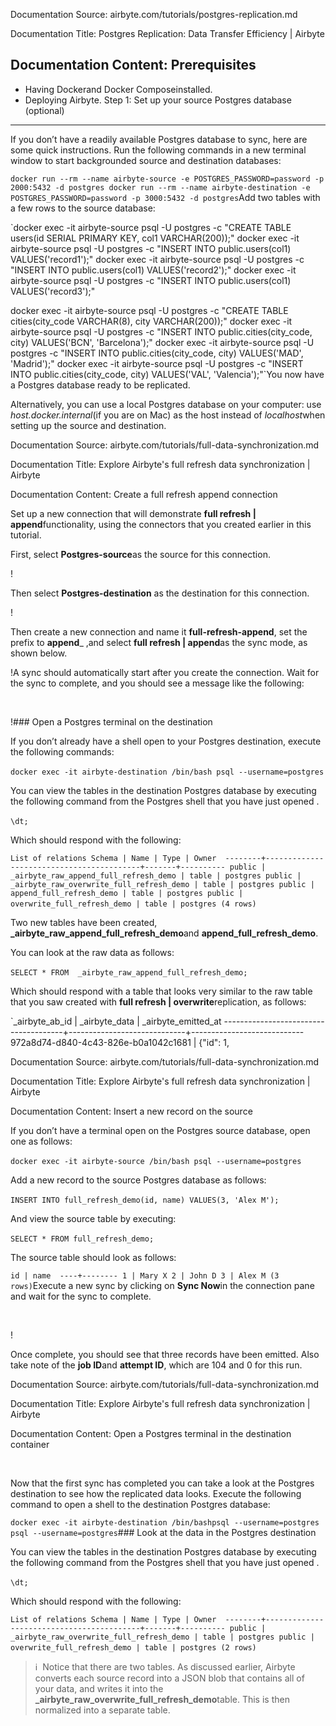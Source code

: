 Documentation Source:
airbyte.com/tutorials/postgres-replication.md

Documentation Title:
Postgres Replication: Data Transfer Efficiency | Airbyte

Documentation Content:
Prerequisites
-------------

* Having Dockerand Docker Composeinstalled.
* Deploying Airbyte.
Step 1: Set up your source Postgres database (optional)
-------------------------------------------------------

If you don’t have a readily available Postgres database to sync, here are some quick instructions. Run the following commands in a new terminal window to start backgrounded source and destination databases:

`docker run --rm --name airbyte-source -e POSTGRES_PASSWORD=password -p 2000:5432 -d postgres
docker run --rm --name airbyte-destination -e POSTGRES_PASSWORD=password -p 3000:5432 -d postgres`Add two tables with a few rows to the source database:

`docker exec -it airbyte-source psql -U postgres -c "CREATE TABLE users(id SERIAL PRIMARY KEY, col1 VARCHAR(200));"
docker exec -it airbyte-source psql -U postgres -c "INSERT INTO public.users(col1) VALUES('record1');"
docker exec -it airbyte-source psql -U postgres -c "INSERT INTO public.users(col1) VALUES('record2');"
docker exec -it airbyte-source psql -U postgres -c "INSERT INTO public.users(col1) VALUES('record3');"

docker exec -it airbyte-source psql -U postgres -c "CREATE TABLE cities(city_code VARCHAR(8), city VARCHAR(200));"
docker exec -it airbyte-source psql -U postgres -c "INSERT INTO public.cities(city_code, city) VALUES('BCN', 'Barcelona');"
docker exec -it airbyte-source psql -U postgres -c "INSERT INTO public.cities(city_code, city) VALUES('MAD', 'Madrid');" 
docker exec -it airbyte-source psql -U postgres -c "INSERT INTO public.cities(city_code, city) VALUES('VAL', 'Valencia');"`You now have a Postgres database ready to be replicated.

Alternatively, you can use a local Postgres database on your computer: use *host.docker.internal*(if you are on Mac) as the host instead of *localhost*when setting up the source and destination.



Documentation Source:
airbyte.com/tutorials/full-data-synchronization.md

Documentation Title:
Explore Airbyte's full refresh data synchronization | Airbyte

Documentation Content:
Create a full refresh append connection

Set up a new connection that will demonstrate **full refresh | append**functionality, using the connectors that you created earlier in this tutorial.

First, select **Postgres-source**as the source for this connection.

!‍

Then select **Postgres-destination** as the destination for this connection.

!‍

Then create a new connection and name it **full-refresh-append**, set the prefix to **append**\_ ,and select **full refresh | append**as the sync mode, as shown below.

!A sync should automatically start after you create the connection. Wait for the sync to complete, and you should see a message like the following: 

‍

!### Open a Postgres terminal on the destination

If you don’t already have a shell open to your Postgres destination, execute the following commands:

`docker exec -it airbyte-destination /bin/bash
psql --username=postgres`‍

You can view the tables in the destination Postgres database by executing the following command from the Postgres shell that you have just opened . 

`\dt;`‍

Which should respond with the following: 

`List of relations
 Schema | Name | Type | Owner 
--------+------------------------------------------+-------+----------
 public | _airbyte_raw_append_full_refresh_demo | table | postgres
 public | _airbyte_raw_overwrite_full_refresh_demo | table | postgres
 public | append_full_refresh_demo | table | postgres
 public | overwrite_full_refresh_demo | table | postgres
(4 rows)`‍

Two new tables have been created, **\_airbyte\_raw\_append\_full\_refresh\_demo**and **append\_full\_refresh\_demo**. 

You can look at the raw data as follows:

`SELECT * FROM  _airbyte_raw_append_full_refresh_demo;`‍

Which should respond with a table that looks very similar to the raw table that you saw created with **full refresh | overwrite**replication, as follows: 

`_airbyte_ab_id | _airbyte_data | _airbyte_emitted_at 
--------------------------------------+-----------------------------+----------------------------
 972a8d74-d840-4c43-826e-b0a1042c1681 | {"id": 1,



Documentation Source:
airbyte.com/tutorials/full-data-synchronization.md

Documentation Title:
Explore Airbyte's full refresh data synchronization | Airbyte

Documentation Content:
Insert a new record on the source

If you don’t have a terminal open on the Postgres source database, open one as follows: 

`docker exec -it airbyte-source /bin/bash
psql --username=postgres`‍

Add a new record to the source Postgres database as follows:

`INSERT INTO full_refresh_demo(id, name) VALUES(3, 'Alex M');`‍

And view the source table by executing: 

`SELECT * FROM full_refresh_demo;`‍

The source table should look as follows:

`id | name 
----+--------
 1 | Mary X
 2 | John D
 3 | Alex M
(3 rows)`Execute a new sync by clicking on **Sync Now**in the connection pane and wait for the sync to complete. 

‍

!‍

Once complete, you should see that three records have been emitted. Also take note of the **job ID**and **attempt ID**, which are 104 and 0 for this run.



Documentation Source:
airbyte.com/tutorials/full-data-synchronization.md

Documentation Title:
Explore Airbyte's full refresh data synchronization | Airbyte

Documentation Content:
Open a Postgres terminal in the destination container

‍

Now that the first sync has completed you can take a look at the Postgres destination to see how the replicated data looks. Execute the following command to open a shell to the destination Postgres database:

`docker exec -it airbyte-destination /bin/bashpsql --username=postgres
psql --username=postgres`### Look at the data in the Postgres destination

You can view the tables in the destination Postgres database by executing the following command from the Postgres shell that you have just opened . 

`\dt;`‍

Which should respond with the following: 

`List of relations
 Schema | Name | Type | Owner 
--------+------------------------------------------+-------+----------
 public | _airbyte_raw_overwrite_full_refresh_demo | table | postgres
 public | overwrite_full_refresh_demo | table | postgres
(2 rows)`‍


> ℹ️  Notice that there are two tables. As discussed earlier, Airbyte converts each source record into a JSON blob that contains all of your data, and writes it into the **\_airbyte\_raw\_overwrite\_full\_refresh\_demo**table. This is then normalized into a separate table.



